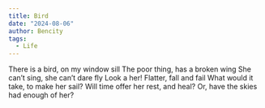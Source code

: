 ```yaml
---
title: Bird
date: "2024-08-06"
author: Bencity
tags:
  - Life
---
```


There is a bird, on my window sill
The poor thing, has a broken wing
She can’t sing, she can’t dare fly
Look a her! Flatter, fall and fail
What would it take, to make her sail?
Will time offer her rest, and heal?
Or, have the skies had enough of her?
